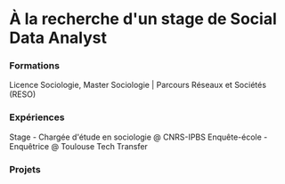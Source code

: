 # À la recherche d'un stage de Social Data Analyst

### Formations
Licence Sociologie, Master Sociologie | Parcours Réseaux et Sociétés (RESO)

### Expériences
Stage - Chargée d'étude en sociologie @ CNRS-IPBS
Enquête-école - Enquêtrice @ Toulouse Tech Transfer 

### Projets
